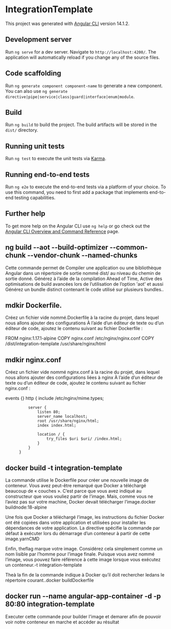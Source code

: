 # IntegrationTemplate

This project was generated with [Angular CLI](https://github.com/angular/angular-cli) version 14.1.2.

## Development server

Run `ng serve` for a dev server. Navigate to `http://localhost:4200/`. The application will automatically reload if you change any of the source files.

## Code scaffolding

Run `ng generate component component-name` to generate a new component. You can also use `ng generate directive|pipe|service|class|guard|interface|enum|module`.

## Build

Run `ng build` to build the project. The build artifacts will be stored in the `dist/` directory.

## Running unit tests

Run `ng test` to execute the unit tests via [Karma](https://karma-runner.github.io).

## Running end-to-end tests

Run `ng e2e` to execute the end-to-end tests via a platform of your choice. To use this command, you need to first add a package that implements end-to-end testing capabilities.

## Further help

To get more help on the Angular CLI use `ng help` or go check out the [Angular CLI Overview and Command Reference](https://angular.io/cli) page.
## ng build --aot --build-optimizer --common-chunk --vendor-chunk --named-chunks
Cette commande permet de Compiler une application ou une bibliothèque Angular dans un répertoire de sortie nommé dist/ au niveau du chemin de sortie donné. Générez à l’aide de la compilation Ahead of Time, Active des optimisations de build avancées lors de l’utilisation de l’option 'aot' et aussi Générez un bundle distinct contenant le code utilisé sur plusieurs bundles..
## mdkir Dockerfile.
Créez un fichier vide nommé.Dockerfile à la racine
du projet, dans lequel nous allons ajouter des configurations
À l’aide d’un éditeur de texte ou d’un éditeur de code, ajoutez le contenu suivant au fichier Dockerfile :

FROM nginx:1.17.1-alpine
COPY nginx.conf /etc/nginx/nginx.conf
COPY /dist/integration-template /usr/share/nginx/html


## mdkir nginx.conf
Créez un fichier vide nommé nginx.conf à la racine
du projet, dans lequel nous allons ajouter des configurations liées à nginx
À l’aide d’un éditeur de texte ou d’un éditeur de code, ajoutez le contenu suivant au fichier 
nginx.conf :

 events {}
          http {
              include /etc/nginx/mime.types;
          
              server {
                  listen 80;
                  server_name localhost;
                  root /usr/share/nginx/html;
                  index index.html;
          
                  location / {
                      try_files $uri $uri/ /index.html;
                  }
              }
          }
##  docker  build -t integration-template

La commande utilise le Dockerfile pour créer une nouvelle image de conteneur. Vous avez peut-être remarqué que Docker a téléchargé beaucoup de « couches ». C’est parce que vous avez indiqué au constructeur que vous vouliez partir de l’image. Mais, comme vous ne l’aviez pas sur votre machine, Docker devait télécharger l’image.docker buildnode:18-alpine

Une fois que Docker a téléchargé l’image, les instructions du fichier Docker ont été copiées dans votre application et utilisées pour installer les dépendances de votre application. La directive spécifie la commande par défaut à exécuter lors du démarrage d’un conteneur à partir de cette image.yarnCMD

Enfin, theflag marque votre image. Considérez cela simplement comme un nom lisible par l’homme pour l’image finale. Puisque vous avez nommé l’image, vous pouvez faire référence à cette image lorsque vous exécutez un conteneur.-t integration-template

Theà la fin de la commande indique à Docker qu’il doit rechercher ledans le répertoire courant..docker buildDockerfile

## docker run --name angular-app-container -d -p 80:80 integration-template

Executer cette commande pour builder l'image et demarer afin de pouvoir voir notre conteneur en marche et accéder au résultat